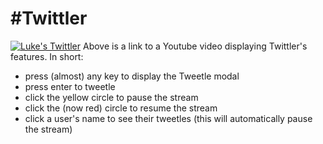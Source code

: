 #Twittler
================
[![Luke's Twittler](http://img.youtube.com/vi/BEw-s4Le6Go/0.jpg)](http://www.youtube.com/watch?v=BEw-s4Le6Go&)
Above is a link to a Youtube video displaying Twittler's features. In short:
- press (almost) any key to display the Tweetle modal
- press enter to tweetle
- click the yellow circle to pause the stream
- click the (now red) circle to resume the stream
- click a user's name to see their tweetles (this will automatically pause the stream)
